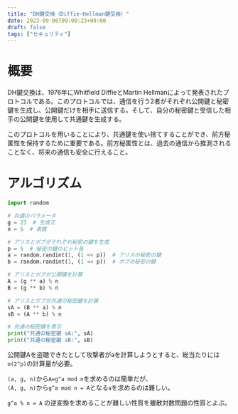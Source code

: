 ```yaml
---
title: "DH鍵交換（Diffie-Hellman鍵交換）"
date: 2023-09-06T09:00:23+09:00
draft: false
tags: ["セキュリティ"] 
---
```

<!--more-->

# 概要

DH鍵交換は、1976年にWhitfield DiffieとMartin Hellmanによって発表されたプロトコルである。このプロトコルでは、通信を行う2者がそれぞれ公開鍵と秘密鍵を生成し、公開鍵だけを相手に送信する。そして、自分の秘密鍵と受信した相手の公開鍵を使用して共通鍵を生成する。

このプロトコルを用いることにより、共通鍵を使い捨てすることができ、前方秘匿性を保持するために重要である。前方秘匿性とは、過去の通信から推測されることなく、将来の通信も安全に行えること。

# アルゴリズム
```dh.py
import random

# 共通のパラメータ
g = 23  # 生成元
n = 5  # 素数

# アリスとボブがそれぞれ秘密の鍵を生成
p = 5  # 秘密の鍵のビット長
a = random.randint(1, (1 << p))  # アリスの秘密の鍵
b = random.randint(1, (1 << p))  # ボブの秘密の鍵

# アリスとボブが公開鍵を計算
A = (g ** a) % n
B = (g ** b) % n

# アリスとボブが共通の秘密鍵を計算
sA = (B ** a) % n
sB = (A ** b) % n

# 共通の秘密鍵を表示
print("共通の秘密鍵 sA:", sA)
print("共通の秘密鍵 sB:", sB)

```

公開鍵Aを盗聴できたとして攻撃者がaを計算しようとすると、総当たりには`o(2^p)`の計算量が必要。

`(a, g, n)`から`A=g^a mod n`を求めるのは簡単だが、  
`(A, g, n)`から`g^a mod n = A`となる`a`を求めるのは難しい。  

`g^a % n = A` の逆変換を求めることが難しい性質を離散対数問題の性質とよぶ。

